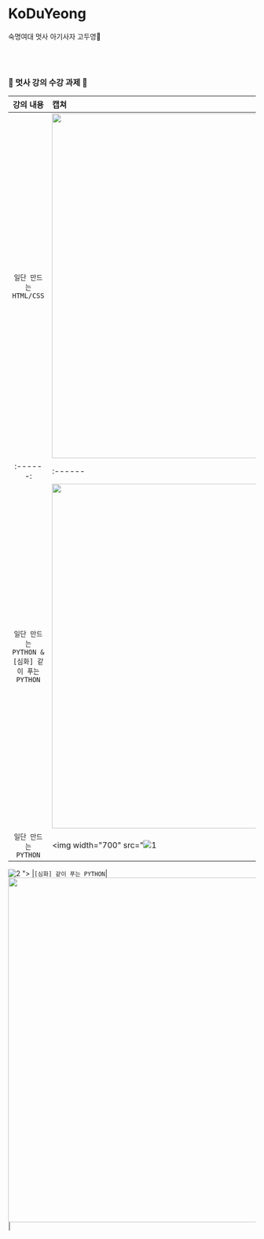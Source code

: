 # KoDuYeong
숙명여대 멋사 아기사자 고두영🦁

<br><br>
### 🦁 멋사 강의 수강 과제 🦁

| 강의 내용 | 캡쳐 | 
|:------:|:------|
|`일단 만드는 HTML/CSS`|<img width="700" src="https://user-images.githubusercontent.com/101977975/161942711-1200d4a2-8a66-4c92-b948-96ef5b3fe038.PNG">
|:------:|:------|
|`일단 만드는 PYTHON & [심화] 같이 푸는 PYTHON`|<img width="700" src="https://user-images.githubusercontent.com/101977975/167520574-40bf7d89-ccd0-42a3-9401-e093505b687e.PNG">
|`일단 만드는 PYTHON`|<img width="700" src="![1](https://user-images.githubusercontent.com/101977975/167520724-9d7adbbc-a5f7-4e26-b6f3-e5a3cedf1c41.PNG)
![2](https://user-images.githubusercontent.com/101977975/167520739-5ce7c466-6b8c-49cb-9e27-db02ad84fe14.PNG)
">
|`[심화] 같이 푸는 PYTHON`|<img width="700" src="![3](https://user-images.githubusercontent.com/101977975/167520877-c2857165-3c52-4903-8c19-290d0a499daa.PNG)
![4](https://user-images.githubusercontent.com/101977975/167520887-120e09d3-cecf-4aa6-acce-ce43c0d69d9b.PNG)
![5](https://user-images.githubusercontent.com/101977975/167520895-73a6f045-4177-44e0-9c94-ed20a4f6edf0.PNG)
![6](https://user-images.githubusercontent.com/101977975/167520924-2d589e44-78be-4c50-ae26-760821b34a22.PNG)
">
|

